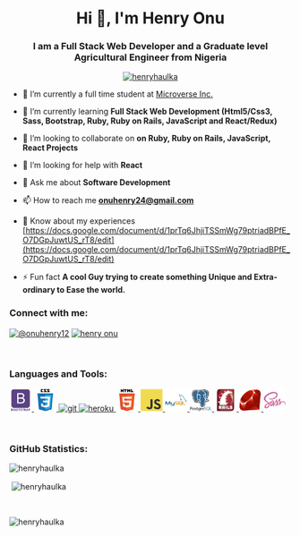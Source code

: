 <h1 align="center">Hi 👋, I'm Henry Onu</h1>
<h3 align="center">I am a Full Stack Web Developer and a Graduate level Agricultural Engineer from Nigeria</h3>

<p align="center"> <a href="https://github.com/ryo-ma/github-profile-trophy"><img src="https://github-profile-trophy.vercel.app/?username=henryhaulka" alt="henryhaulka" margin="10px" /></a> </p>

- 🔭 I’m currently a full time student at [Microverse Inc.](https://www.microverse.org/)

- 🌱 I’m currently learning **Full Stack Web Development (Html5/Css3, Sass, Bootstrap, Ruby, Ruby on Rails, JavaScript and React/Redux)**

- 👯 I’m looking to collaborate on **on Ruby, Ruby on Rails, JavaScript, React Projects**

- 🤝 I’m looking for help with **React**

- 💬 Ask me about **Software Development**

- 📫 How to reach me **onuhenry24@gmail.com**

- 📄 Know about my experiences [https://docs.google.com/document/d/1prTq6JhjiTSSmWg79ptriadBPfE_O7DGpJuwtUS_rT8/edit](https://docs.google.com/document/d/1prTq6JhjiTSSmWg79ptriadBPfE_O7DGpJuwtUS_rT8/edit)

- ⚡ Fun fact **A cool Guy trying to create something Unique and Extra-ordinary to Ease the world.**

<h3 align="left">Connect with me:</h3>
<p align="left">
<a href="https://twitter.com/@onuhenry12" target="blank"><img align="center" src="https://raw.githubusercontent.com/rahuldkjain/github-profile-readme-generator/master/src/images/icons/Social/twitter.svg" alt="@onuhenry12" height="30" width="40" /></a>
<a href="https://linkedin.com/in/henry onu" target="blank"><img align="center" src="https://raw.githubusercontent.com/rahuldkjain/github-profile-readme-generator/master/src/images/icons/Social/linked-in-alt.svg" alt="henry onu" height="30" width="40" /></a>
</p><br>

<h3 align="left">Languages and Tools:</h3>
<p align="left"> <a href="https://getbootstrap.com" target="_blank"> <img src="https://raw.githubusercontent.com/devicons/devicon/master/icons/bootstrap/bootstrap-plain-wordmark.svg" alt="bootstrap" width="40" height="40"/> </a> <a href="https://www.w3schools.com/css/" target="_blank"> <img src="https://raw.githubusercontent.com/devicons/devicon/master/icons/css3/css3-original-wordmark.svg" alt="css3" width="40" height="40"/> </a> <a href="https://git-scm.com/" target="_blank"> <img src="https://www.vectorlogo.zone/logos/git-scm/git-scm-icon.svg" alt="git" width="40" height="40"/> </a> <a href="https://heroku.com" target="_blank"> <img src="https://www.vectorlogo.zone/logos/heroku/heroku-icon.svg" alt="heroku" width="40" height="40"/> </a> <a href="https://www.w3.org/html/" target="_blank"> <img src="https://raw.githubusercontent.com/devicons/devicon/master/icons/html5/html5-original-wordmark.svg" alt="html5" width="40" height="40"/> </a> <a href="https://developer.mozilla.org/en-US/docs/Web/JavaScript" target="_blank"> <img src="https://raw.githubusercontent.com/devicons/devicon/master/icons/javascript/javascript-original.svg" alt="javascript" width="40" height="40"/> </a> <a href="https://www.mysql.com/" target="_blank"> <img src="https://raw.githubusercontent.com/devicons/devicon/master/icons/mysql/mysql-original-wordmark.svg" alt="mysql" width="40" height="40"/> </a> <a href="https://www.postgresql.org" target="_blank"> <img src="https://raw.githubusercontent.com/devicons/devicon/master/icons/postgresql/postgresql-original-wordmark.svg" alt="postgresql" width="40" height="40"/> </a> <a href="https://rubyonrails.org" target="_blank"> <img src="https://raw.githubusercontent.com/devicons/devicon/master/icons/rails/rails-original-wordmark.svg" alt="rails" width="40" height="40"/> </a> <a href="https://www.ruby-lang.org/en/" target="_blank"> <img src="https://raw.githubusercontent.com/devicons/devicon/master/icons/ruby/ruby-original.svg" alt="ruby" width="40" height="40"/> </a> <a href="https://sass-lang.com" target="_blank"> <img src="https://raw.githubusercontent.com/devicons/devicon/master/icons/sass/sass-original.svg" alt="sass" width="40" height="40"/> </a> </p></br>

<h3 align="left">GitHub Statistics:</h3>

<p><img align="left" src="https://github-readme-stats.vercel.app/api/top-langs?username=henryhaulka&show_icons=true&locale=en&layout=compact" alt="henryhaulka" /></p></br>

<p>&nbsp;<img align="center" src="https://github-readme-stats.vercel.app/api?username=henryhaulka&show_icons=true&locale=en" alt="henryhaulka" /></p></br>

<p><img align="center" src="https://github-readme-streak-stats.herokuapp.com/?user=henryhaulka&" alt="henryhaulka" /></p>
